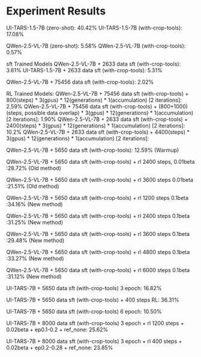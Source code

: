 # Experiment Results

UI-TARS-1.5-7B (zero-shot): 40.42%
UI-TARS-1.5-7B (with-crop-tools): 17.08%

QWen-2.5-VL-7B (zero-shot): 5.58%
QWen-2.5-VL-7B (with-crop-tools): 0.57%

sft Trained Models
QWen-2.5-VL-7B + 2633 data sft (with-crop-tools): 3.61%
UI-TARS-1.5-7B + 2633 data sft (with-crop-tools): 5.31%

QWen-2.5-VL-7B + 75456 data sft (with-crop-tools): 2.02%

RL Trained Models:
QWen-2.5-VL-7B + 75456 data sft (with-crop-tools) + 800(steps) * 3(gpus) * 12(generations) * 1(accumulation) [2 iterations]: 2.59%
QWen-2.5-VL-7B + 75456 data sft (with-crop-tools) + (800+1000)(steps, possible data overlap) * 3(gpus) * 12(generations) * 1(accumulation) [2 iterations]: 1.90%
QWen-2.5-VL-7B + 2633 data sft (with-crop-tools) + 2400(steps) * 3(gpus) * 12(generations) * 1(accumulation) [2 iterations]: 10.2%
QWen-2.5-VL-7B + 2633 data sft (with-crop-tools) + 4400(steps) * 3(gpus) * 12(generations) * 1(accumulation) [2 iterations]: 


QWen-2.5-VL-7B + 5650 data sft (with-crop-tools): 12.59% (Warmup)

QWen-2.5-VL-7B + 5650 data sft (with-crop-tools) + rl 2400 steps, 0.01beta :28.72% (Old method)

QWen-2.5-VL-7B + 5650 data sft (with-crop-tools) + rl 3600 steps 0.01beta :21.51% (Old method)

QWen-2.5-VL-7B + 5650 data sft (with-crop-tools) + rl 1200 steps 0.1beta :34.16% (New method)

QWen-2.5-VL-7B + 5650 data sft (with-crop-tools) + rl 2400 steps 0.1beta :31.25% (New method)

QWen-2.5-VL-7B + 5650 data sft (with-crop-tools) + rl 3600 steps 0.1beta :29.48% (New method)

QWen-2.5-VL-7B + 5650 data sft (with-crop-tools) + rl 4800 steps 0.1beta :33.27% (New method)

QWen-2.5-VL-7B + 5650 data sft (with-crop-tools) + rl 6000 steps 0.1beta :31.12% (New method)


UI-TARS-7B + 5650 data sft (with-crop-tools) 3 epoch: 16.82%

UI-TARS-7B + 5650 data sft (with-crop-tools) + 400 steps RL: 36.31%

UI-TARS-7B + 5650 data sft (with-crop-tools) 6 epoch: 10.50%

UI-TARS-7B + 8000 data sft (with-crop-tools) 3 epoch + rl 1200 steps + 0.02beta + ep0.1-0.2 + ref_none: 25.62%

UI-TARS-7B + 8000 data sft (with-crop-tools) 3 epoch + rl 400 steps + 0.02beta + ep0.2-0.28 + ref_none: 23.85%